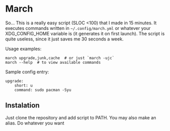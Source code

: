 # March

So... This is a really easy script (SLOC <100) that I made in 15 minutes. It executes commands written in `~/.config/march.yml` or whatever your XDG_CONFIG_HOME variable is (it generates it on first launch). The script is quite useless, since it just saves me 30 seconds a week.

Usage examples:
    
    march upgrade,junk,cache  # or just `march -ujc`
    march --help  # to view available commands

Sample config entry:

    upgrade:
        short: u
        command: sudo pacman -Syu


## Instalation
Just clone the repository and add script to PATH. You may also make an alias. Do whatever you want

